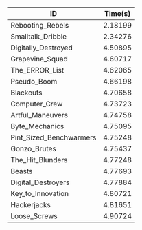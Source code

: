 |ID|Time(s)|
|-|-|
|Rebooting_Rebels|2.18199|
|Smalltalk_Dribble|2.34276|
|Digitally_Destroyed|4.50895|
|Grapevine_Squad|4.60717|
|The_ERROR_List|4.62065|
|Pseudo_Boom|4.66198|
|Blackouts|4.70658|
|Computer_Crew|4.73723|
|Artful_Maneuvers|4.74758|
|Byte_Mechanics|4.75095|
|Pint_Sized_Benchwarmers|4.75248|
|Gonzo_Brutes|4.75437|
|The_Hit_Blunders|4.77248|
|Beasts|4.77693|
|Digital_Destroyers|4.77884|
|Key_to_Innovation|4.80721|
|Hackerjacks|4.81651|
|Loose_Screws|4.90724|
